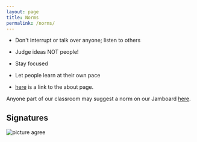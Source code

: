 ```yaml
---
layout: page
title: Norms
permalink: /norms/
---
```


- Don't interrupt or talk over anyone; listen to others

- Judge ideas NOT people!

- Stay focused

- Let people learn at their own pace

- [here](../about) is a link to the about page.

Anyone part of our classroom may suggest a norm on our Jamboard [here](https://jamboard.google.com/d/1CzuBBFoH3hA_wJIG8dcg-Hw8Ad4hYLGX81oRTsj3Bys/viewer?f=1).

## Signatures

![picture agree](https://www.memesmonkey.com/images/memesmonkey/fd/fd96a62848df4b976625b39a9689f528.jpeg)


